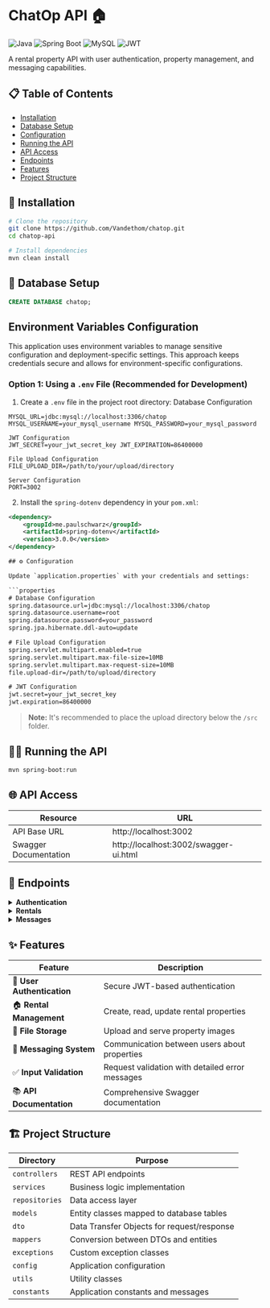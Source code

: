 # ChatOp API 🏠

![Java](https://img.shields.io/badge/Java-ED8B00?style=for-the-badge&logo=java&logoColor=white)
![Spring Boot](https://img.shields.io/badge/Spring_Boot-6DB33F?style=for-the-badge&logo=spring&logoColor=white)
![MySQL](https://img.shields.io/badge/MySQL-4479A1?style=for-the-badge&logo=mysql&logoColor=white)
![JWT](https://img.shields.io/badge/JWT-000000?style=for-the-badge&logo=json-web-tokens&logoColor=white)

A rental property API with user authentication, property management, and messaging capabilities.

## 📋 Table of Contents

- [Installation](#installation)
- [Database Setup](#database-setup)
- [Configuration](#configuration)
- [Running the API](#running-the-api)
- [API Access](#api-access)
- [Endpoints](#endpoints)
- [Features](#features)
- [Project Structure](#project-structure)

## 🚀 Installation

```bash
# Clone the repository
git clone https://github.com/Vandethom/chatop.git
cd chatop-api

# Install dependencies
mvn clean install
```

## 💾 Database Setup

```sql
CREATE DATABASE chatop;
```
## Environment Variables Configuration

This application uses environment variables to manage sensitive configuration and deployment-specific settings. This approach keeps credentials secure and allows for environment-specific configurations.

### Option 1: Using a `.env` File (Recommended for Development)

1. Create a `.env` file in the project root directory:
Database Configuration
```
MYSQL_URL=jdbc:mysql://localhost:3306/chatop MYSQL_USERNAME=your_mysql_username MYSQL_PASSWORD=your_mysql_password

JWT Configuration
JWT_SECRET=your_jwt_secret_key JWT_EXPIRATION=86400000

File Upload Configuration
FILE_UPLOAD_DIR=/path/to/your/upload/directory

Server Configuration
PORT=3002
```

2. Install the `spring-dotenv` dependency in your `pom.xml`:
```xml
<dependency>
    <groupId>me.paulschwarz</groupId>
    <artifactId>spring-dotenv</artifactId>
    <version>3.0.0</version>
</dependency>

## ⚙️ Configuration

Update `application.properties` with your credentials and settings:

```properties
# Database Configuration
spring.datasource.url=jdbc:mysql://localhost:3306/chatop
spring.datasource.username=root
spring.datasource.password=your_password
spring.jpa.hibernate.ddl-auto=update

# File Upload Configuration
spring.servlet.multipart.enabled=true
spring.servlet.multipart.max-file-size=10MB
spring.servlet.multipart.max-request-size=10MB
file.upload-dir=/path/to/upload/directory

# JWT Configuration
jwt.secret=your_jwt_secret_key
jwt.expiration=86400000
```

> **Note:** It's recommended to place the upload directory below the `/src` folder.

## 🏃‍♂️ Running the API

```bash
mvn spring-boot:run
```

## 🌐 API Access

| Resource | URL |
|----------|-----|
| API Base URL | http://localhost:3002 |
| Swagger Documentation | http://localhost:3002/swagger-ui.html |

## 🔌 Endpoints

<details>
<summary><b>Authentication</b></summary>

| Method | Endpoint | Description |
|--------|----------|-------------|
| POST | `/api/auth/register` | Register a new user |
| POST | `/api/auth/login` | Login and get JWT token |
| GET | `/api/auth/me` | Get current user profile |
</details>

<details>
<summary><b>Rentals</b></summary>

| Method | Endpoint | Description |
|--------|----------|-------------|
| GET | `/api/rentals` | Get all rentals |
| GET | `/api/rentals/{id}` | Get a specific rental |
| POST | `/api/rentals` | Create a new rental (multipart/form-data) |
| PUT | `/api/rentals/{id}` | Update a rental |
</details>

<details>
<summary><b>Messages</b></summary>

| Method | Endpoint | Description |
|--------|----------|-------------|
| POST | `/api/messages` | Send a message about a rental |
</details>

## ✨ Features

| Feature | Description |
|---------|-------------|
| 🔐 **User Authentication** | Secure JWT-based authentication |
| 🏠 **Rental Management** | Create, read, update rental properties |
| 📁 **File Storage** | Upload and serve property images |
| 💬 **Messaging System** | Communication between users about properties |
| ✅ **Input Validation** | Request validation with detailed error messages |
| 📚 **API Documentation** | Comprehensive Swagger documentation |

## 🏗️ Project Structure

| Directory | Purpose |
|-----------|---------|
| `controllers` | REST API endpoints |
| `services` | Business logic implementation |
| `repositories` | Data access layer |
| `models` | Entity classes mapped to database tables |
| `dto` | Data Transfer Objects for request/response |
| `mappers` | Conversion between DTOs and entities |
| `exceptions` | Custom exception classes |
| `config` | Application configuration |
| `utils` | Utility classes |
| `constants` | Application constants and messages |